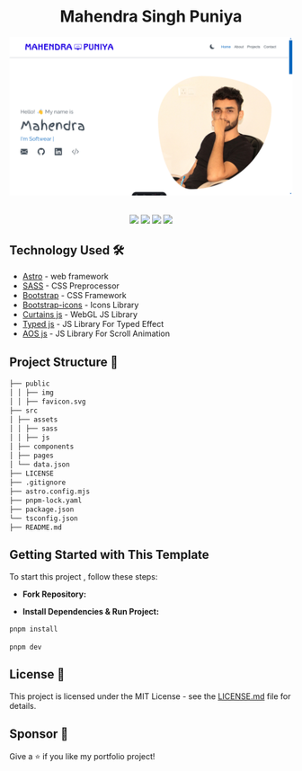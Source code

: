 <h1 align="center">Mahendra Singh Puniya</h1>

<div align="center">
<img src="./src/assets/image/home_white.png" width="600px">

</div> <br>

<p align ="center" >
<img src="https://img.shields.io/badge/Astro-8B73FE?style=for-the-badge&logo=astro&logoColor=white"></img>
<img src="https://img.shields.io/badge/Sass-CC6699?style=for-the-badge&logo=sass&logoColor=white">
<img src="https://img.shields.io/badge/bootstrap-8B13FC?style=for-the-badge&logo=bootstrap&logoColor=white">
<img src="https://img.shields.io/badge/javascript-F3DB1D?style=for-the-badge&logo=javascript&logoColor=black">
</p>

## Technology Used 🛠️

- [Astro](https://astro.build/) - web framework
- [SASS](https://sass-lang.com) - CSS Preprocessor
- [Bootstrap](https://getbootstrap.com) - CSS Framework
- [Bootstrap-icons](https://icons.getbootstrap.com) - Icons Library
- [Curtains js](https://www.curtainsjs.com) - WebGL JS Library
- [Typed js](https://mattboldt.github.io/typed.js) - JS Library For Typed Effect
- [AOS js](https://michalsnik.github.io/aos) - JS Library For Scroll Animation

## Project Structure 📂

```
├── public
│ │ ├── img
│ │ ├── favicon.svg
├── src
│ ├── assets
│ │ ├── sass
│ │ ├── js
│ ├── components
│ ├── pages
│ └── data.json
├── LICENSE
├── .gitignore
├── astro.config.mjs
├── pnpm-lock.yaml
├── package.json
└── tsconfig.json
├── README.md
```


## Getting Started with This Template

To start  this project  , follow these steps:

- **Fork Repository:**

<!-- 2. **Edit Template:**

   - Modify the `data.json` file and include your images. -->
<!-- 
3. **Set Up Contact Form:**

   Ensure the contact form functionality:

   - Create accounts on [Email.js](https://emailjs.com) and [IP Registry](https://ipregistry.co).
   - Create a `.env` file in the project root with the following variables:
     ```env
     PUBLIC_EMAILJS_ID=your_emailjs_id
     PUBLIC_CONTACT_SERVICE=your_contact_service
     PUBLIC_TEMPLATE_ID=your_template_id
     PUBLIC_IP_API_KEY=your_ip_api_key
     ```
   - Replace `your_emailjs_id`, `your_contact_service`, `your_template_id`, and `your_ip_api_key` with your actual values. -->

- **Install Dependencies & Run Project:**

```
pnpm install

pnpm dev
```

<!-- 5. **Deployment**

You can easily deploy with [Vercel](https://vercel.com) or [Netlify](https://netlify.com).

🎉 By following these steps, you'll be able to customize, run, and deploy this template effectively. -->

## License 📄

This project is licensed under the MIT License - see the [LICENSE.md](./LICENSE) file for details.

## Sponsor 💛

Give a ⭐ if you like my portfolio project!

```

```
